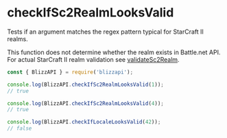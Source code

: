 # checkIfSc2RealmLooksValid

Tests if an argument matches the regex pattern typical for StarCraft II realms.

This function does not determine whether the realm exists in Battle.net API. For actual StarCraft II realm validation see [validateSc2Realm](/docs/utils/validateSc2Realm.html). 

```js
const { BlizzAPI } = require('blizzapi');

console.log(BlizzAPI.checkIfSc2RealmLooksValid(1));
// true

console.log(BlizzAPI.checkIfSc2RealmLooksValid(4));
// true

console.log(BlizzAPI.checkIfLocaleLooksValid(42));
// false

```
